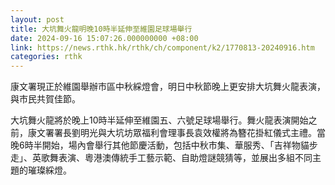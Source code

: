 ```yaml
---
layout: post
title: 大坑舞火龍明晚10時半延伸至維園足球場舉行
date: 2024-09-16 15:07:26.000000000 +08:00
link: https://news.rthk.hk/rthk/ch/component/k2/1770813-20240916.htm
categories: rthk
---
```


康文署現正於維園舉辦市區中秋綵燈會，明日中秋節晚上更安排大坑舞火龍表演，與市民共賀佳節。
 
大坑舞火龍將於晚上10時半延伸至維園五、六號足球場舉行。舞火龍表演開始之前，康文署署長劉明光與大坑坊眾福利會理事長袁效權將為簪花掛紅儀式主禮。當晚6時半開始，場內會舉行其他節慶活動，包括中秋市集、華服秀、「吉祥物貓步走」、英歌舞表演、粵港澳傳統手工藝示範、自助燈謎競猜等，並展出多組不同主題的璀璨綵燈。
